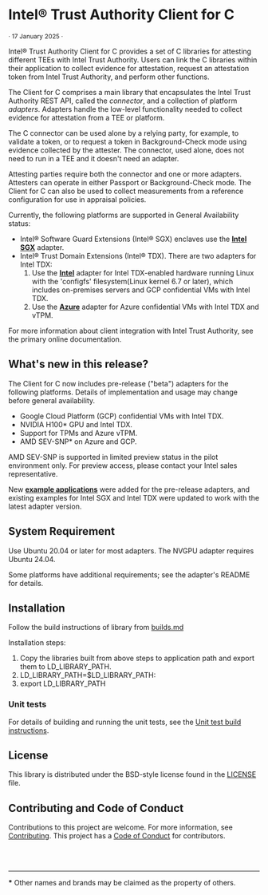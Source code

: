 # Intel® Trust Authority Client for C

<p style="font-size: 0.875em;">· 17 January 2025 ·</p>

Intel® Trust Authority Client for C provides a set of C libraries for attesting different TEEs with Intel Trust Authority. Users can link the C libraries within their application to collect evidence for attestation, request an attestation token from Intel Trust Authority, and perform other functions. 

The Client for C comprises a main library that encapsulates the Intel Trust Authority REST API, called the _connector_, and a collection of platform _adapters_. Adapters handle the low-level functionality needed to collect evidence for attestation from a TEE or platform. 

The C connector can be used alone by a relying party, for example, to validate a token, or to request a token in Background-Check mode using evidence collected by the attester. The connector, used alone, does not need to run in a TEE and it doesn't need an adapter.

Attesting parties require both the connector and one or more adapters. Attesters can operate in either Passport or Background-Check mode. The Client for C can also be used to collect measurements from a reference configuration for use in appraisal policies.

Currently, the following platforms are supported in General Availability status:

- Intel® Software Guard Extensions (Intel® SGX) enclaves use the [**Intel SGX**](./src/sgx/README.md) adapter.
- Intel® Trust Domain Extensions (Intel® TDX). There are two adapters for Intel TDX:
    1. Use the [**Intel**](./src/tdx/intel/README.md) adapter for Intel TDX-enabled hardware running Linux with the 'configfs' filesystem(Linux kernel 6.7 or later), which includes on-premises servers and GCP confidential VMs with Intel TDX.
    2. Use the [**Azure**](./src/tdx/azure/README.md) adapter for Azure confidential VMs with Intel TDX and vTPM.

For more information about client integration with Intel Trust Authority, see the primary online documentation.

## What's new in this release?

The Client for C now includes pre-release ("beta") adapters for the following platforms. Details of implementation and usage  may change before general availability.

- Google Cloud Platform (GCP) confidential VMs with Intel TDX.
- NVIDIA H100\* GPU and Intel TDX.
- Support for TPMs and Azure vTPM.
- AMD SEV-SNP\* on Azure and GCP. 

AMD SEV-SNP is supported in limited preview status in the pilot environment only. For preview access, please contact your Intel sales representative. 

New [**example applications**](./examples/) were added for the pre-release adapters, and existing examples for Intel SGX and Intel TDX were updated to work with the latest adapter version.  


## System Requirement

Use Ubuntu 20.04 or later for most adapters. The NVGPU adapter requires Ubuntu 24.04. 

Some platforms have additional requirements; see the adapter's README for details. 

## Installation

Follow the build instructions of library from [builds.md](./docs/builds.md) 

Installation steps:
1. Copy the libraries built from above steps to application path and export them to LD_LIBRARY_PATH.
2. LD_LIBRARY_PATH=$LD_LIBRARY_PATH:<path to libraries generated.>
3. export LD_LIBRARY_PATH

### Unit tests

For details of building and running the unit tests, see the [Unit test build instructions](./docs/build_ut_tests.md).

## License

This library is distributed under the BSD-style license found in the [LICENSE](./LICENSE)
file.

## Contributing and Code of Conduct

Contributions to this project are welcome. For more information, see [Contributing](CONTRIBUTING.md). This project has a [Code of Conduct](CODE_OF_CONDUCT.md) for contributors. 

<br><br>

---
**\*** Other names and brands may be claimed as the property of others.